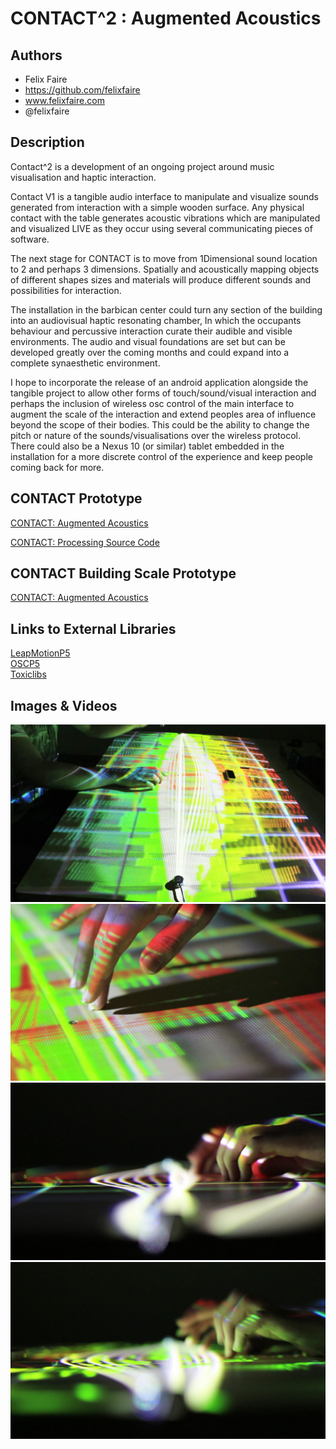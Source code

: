 # CONTACT^2 : Augmented Acoustics

## Authors
- Felix Faire
- https://github.com/felixfaire
- www.felixfaire.com
- @felixfaire


## Description

Contact^2 is a development of an ongoing project around music visualisation and haptic interaction.

Contact V1 is a tangible audio interface to manipulate and visualize sounds generated from interaction with a simple wooden surface. Any physical contact with the table generates acoustic vibrations which are manipulated and visualized LIVE as they occur using several communicating pieces of software.

The next stage for CONTACT is to move from 1Dimensional sound location to 2 and perhaps 3 dimensions. Spatially and acoustically mapping objects of different shapes sizes and materials will produce different sounds and possibilities for interaction.

The installation in the barbican center could turn any section of the building into an audiovisual haptic resonating chamber, In which the occupants behaviour and percussive interaction curate their audible and visible environments. The audio and visual foundations are set but can be developed greatly over the coming months and could expand into a complete synaesthetic environment. 

I hope to incorporate the release of an android application alongside the tangible project to allow other forms of touch/sound/visual interaction and perhaps the inclusion of wireless osc control of the main interface to augment the scale of the interaction and extend peoples area of influence beyond the scope of their bodies. This could be the ability to change the pitch or nature of the sounds/visualisations over the wireless protocol. There could also be a Nexus 10 (or similar) tablet embedded in the installation for a more discrete control of the experience and keep people coming back for more.


## CONTACT Prototype

[CONTACT: Augmented Acoustics](https://vimeo.com/82107250 "CONTACT: Augmented Acoustics")  

[CONTACT: Processing Source Code](https://github.com/felixfaire/CONTACT "CONTACT: Processing Source Code")

## CONTACT Building Scale Prototype

[CONTACT: Augmented Acoustics](https://vimeo.com/88436279 "CONTACT: Resonate")  


## Links to External Libraries

[LeapMotionP5](http://www.onformative.com/blog/leap-motion-library-for-processing/ "LeapMotionP5")  
[OSCP5](http://www.sojamo.de/libraries/oscP5/ "OSCP5")  
[Toxiclibs](http://toxiclibs.org/ "Toxiclibs")  


## Images & Videos

![Example Image](project_images/contact-1.jpg?raw=true "Contact-1")
![Example Image](project_images/contact-2.jpg?raw=true "Contact-2")
![Example Image](project_images/contact-3.jpg?raw=true "Contact-3")
![Example Image](project_images/contact-4.jpg?raw=true "Contact-4")

